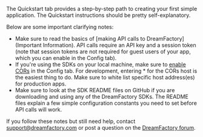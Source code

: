 The Quickstart tab provides a step-by-step path to creating your first simple application. The Quickstart instructions should be pretty self-explanatory.

Below are some important clarifying notes:

* Make sure to read the basics of [making API calls to DreamFactory](Important Information). API calls require an API key and a session token (note that session tokens are not required for guest users of your app, which you can enable in the Config tab).
* If you're using the SDKs on your local machine, make sure to [enable CORs](CORs-Configuration) in the Config tab. For development, entering * for the CORs host is the easiest thing to do. Make sure to white list specific host address(es) for production apps.
* Make sure to look at the SDK README files on GitHub if you are downloading and using any of the DreamFactory SDKs. The README files explain a few simple configuration constants you need to set before API calls will work. 
  
If you follow these notes but still need help, contact support@dreamfactory.com or post a question on the [DreamFactory forum](http://community.dreamfactory.com/).